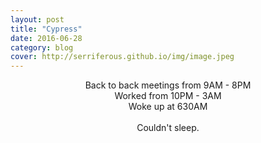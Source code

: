 ```yaml
---
layout: post
title: "Cypress"
date: 2016-06-28
category: blog
cover: http://serriferous.github.io/img/image.jpeg
---
```

<div class="row">
<div class="col-md-8 col-md-offset-2">
<div class="row">
<div class="col-md-12">
<div align="center">
Back to back meetings from 9AM - 8PM<br>
Worked from 10PM - 3AM<br>
Woke up at 630AM<br><br>
Couldn't sleep. 
<br>
</div>

</div>
</div>
</div>            
</div>
